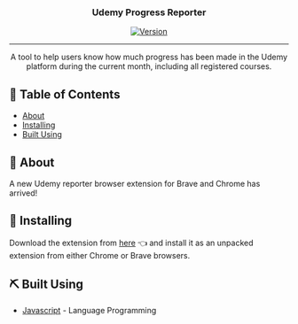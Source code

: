 <h3 align="center">Udemy Progress Reporter</h3>

<div align="center">

  [![Version](https://img.shields.io/badge/Version-v2.0.0-green)]()

</div>

---

<p align="center"> A tool to help users know how much progress has been made in the Udemy platform during the current month, including all registered courses.
    <br> 
</p>

## 📝 Table of Contents
- [About](#about)
- [Installing](#installing)
- [Built Using](#built_using)

## 🧐 About <a name = "about"></a>
A new Udemy reporter browser extension for Brave and Chrome has arrived!

## 🚀 Installing <a name = "installing"></a>
Download the extension from <a href="https://github.com/eivr1990/udemy_reporter/releases/download/udemy/Udemy-Progress-Reporter-v2.0.0.zip">here</a> 👈 and install it as an unpacked extension from either Chrome or Brave browsers.

## ⛏️ Built Using <a name = "built_using"></a>
- [Javascript](https://www.javascript.com/) - Language Programming